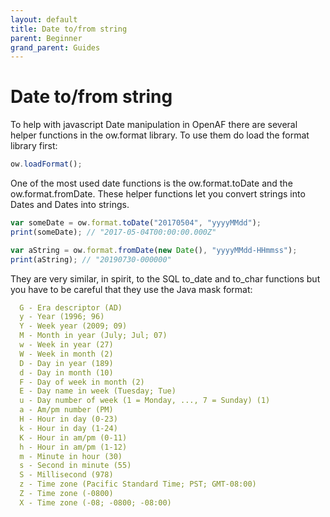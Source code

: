 ```yaml
---
layout: default
title: Date to/from string
parent: Beginner
grand_parent: Guides
---
```


# Date to/from string

To help with javascript Date manipulation in OpenAF there are several helper functions in the ow.format library. To use them do load the format library first:

````javascript
ow.loadFormat();
````

One of the most used date functions is the ow.format.toDate and the ow.format.fromDate. These helper functions let you convert strings into Dates and Dates into strings.

````javascript
var someDate = ow.format.toDate("20170504", "yyyyMMdd");
print(someDate); // "2017-05-04T00:00:00.000Z"

var aString = ow.format.fromDate(new Date(), "yyyyMMdd-HHmmss");
print(aString); // "20190730-000000"
````

They are very similar, in spirit, to the SQL to_date and to_char functions but you have to be careful that they use the Java mask format: 

````yaml
  G - Era descriptor (AD)
  y - Year (1996; 96)
  Y - Week year (2009; 09)
  M - Month in year (July; Jul; 07)
  w - Week in year (27)
  W - Week in month (2)
  D - Day in year (189)
  d - Day in month (10)
  F - Day of week in month (2)
  E - Day name in week (Tuesday; Tue)
  u - Day number of week (1 = Monday, ..., 7 = Sunday) (1)
  a - Am/pm number (PM)
  H - Hour in day (0-23)
  k - Hour in day (1-24)
  K - Hour in am/pm (0-11)
  h - Hour in am/pm (1-12)
  m - Minute in hour (30)
  s - Second in minute (55)
  S - Millisecond (978)
  z - Time zone (Pacific Standard Time; PST; GMT-08:00)
  Z - Time zone (-0800)
  X - Time zone (-08; -0800; -08:00)
````